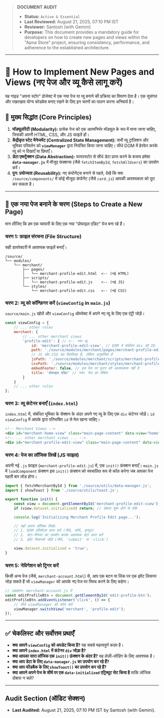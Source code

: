 > **DOCUMENT AUDIT**
> - **Status:** `Active & Essential`
> - **Last Reviewed:** August 21, 2025, 07:10 PM IST
> - **Reviewer:** Santosh (with Gemini)
> - **Purpose:** This document provides a mandatory guide for developers on how to create new pages and views within the "Apna Store" project, ensuring consistency, performance, and adherence to the established architecture.

---

# 📖 How to Implement New Pages and Views (नए पेज और व्यू कैसे लागू करें)

यह गाइड "अपना स्टोर" प्रोजेक्ट में एक नया पेज या व्यू बनाने की प्रक्रिया का विवरण देता है। एक सुसंगत और रखरखाव योग्य कोडबेस बनाए रखने के लिए इन चरणों का पालन करना अनिवार्य है।

## 🎯 मुख्य सिद्धांत (Core Principles)

1.  **मॉड्यूलरिटी (Modularity):** प्रत्येक पेज को एक आत्मनिर्भर मॉड्यूल के रूप में माना जाना चाहिए, जिसकी अपनी HTML, CSS, और JS फाइलें हों।
2.  **केंद्रीकृत स्टेट मैनेजमेंट (Centralized State Management):** सभी व्यू ट्रांज़िशन और भूमिका परिवर्तन को **`viewManager`** द्वारा नियंत्रित किया जाना चाहिए। सीधे DOM में हेरफेर करके व्यू को न दिखाएँ या छिपाएँ।
3.  **डेटा एब्स्ट्रैक्शन (Data Abstraction):** फायरस्टोर से सीधे डेटा प्राप्त करने के बजाय हमेशा **`data-manager.js`** में मौजूद फंक्शन्स (जैसे `fetchItemById`, `fetchAllUsers`) का उपयोग करें।
4.  **पुन: प्रयोज्यता (Reusability):** नए कंपोनेंट्स बनाने से पहले, देखें कि क्या `/source/components/` में कोई मौजूदा कंपोनेंट (जैसे `card.js`) आपकी आवश्यकता को पूरा कर सकता है।

---

## 🚀 एक नया पेज बनाने के चरण (Steps to Create a New Page)

मान लीजिए कि हम एक व्यापारी के लिए एक नया "प्रोफाइल एडिट" पेज बना रहे हैं।

### चरण 1: फ़ाइल संरचना (File Structure)

सही डायरेक्टरी में आवश्यक फाइलें बनाएँ।

```
/source/
└── modules/
    └── merchant/
        ├── pages/
        │   └── merchant-profile-edit.html  <-- (नई HTML)
        ├── scripts/
        │   └── merchant-profile-edit.js    <-- (नई JS)
        └── styles/
            └── merchant-profile-edit.css   <-- (नई CSS)
```

### चरण 2: व्यू को कॉन्फ़िगर करें (`viewConfig` in `main.js`)

`source/main.js` खोलें और `viewConfig` ऑब्जेक्ट में अपने नए व्यू के लिए एक एंट्री जोड़ें।

```javascript
const viewConfig = {
    // ... other roles
    merchant: {
        // ... other merchant views
        'profile-edit': { // <-- नया व्यू
            id: 'merchant-profile-edit-view', // DOM में संबंधित div की ID
            path: './source/modules/merchant/pages/merchant-profile-edit.html',
            // JS और CSS पथ वैकल्पिक हैं, लेकिन अनुशंसित हैं
            jsPath: './source/modules/merchant/scripts/merchant-profile-edit.js',
            cssPath: './source/modules/merchant/styles/merchant-profile-edit.css',
            embedFooter: false, // इस पेज पर फुटर की आवश्यकता नहीं है
            title: 'प्रोफाइल एडिट' // नया: पेज का शीर्षक
        }
    }
    // ... other roles
};
```

### चरण 3: व्यू कंटेनर बनाएँ (`index.html`)

`index.html` में, संबंधित भूमिका के सेक्शन के अंदर अपने नए व्यू के लिए एक `div` कंटेनर जोड़ें। `id` `viewConfig` में आपके द्वारा परिभाषित `id` से मेल खाना चाहिए।

```html
<!-- Merchant Views -->
<div id="merchant-home-view" class="main-page-content" data-view="home" data-role="merchant"></div>
<!-- ... other merchant views ... -->
<div id="merchant-profile-edit-view" class="main-page-content" data-view="profile-edit" data-role="merchant"></div>
```

### चरण 4: पेज का लॉजिक लिखें (JS फाइल)

अपनी नई `.js` फ़ाइल (`merchant-profile-edit.js`) में, एक `init()` फ़ंक्शन बनाएँ। `main.js` में `loadComponent` फ़ंक्शन इस `init()` फ़ंक्शन को स्वचालित रूप से कॉल करेगा जब आपका पेज पहली बार लोड होगा।

```javascript
import { fetchMerchantById } from './source/utils/data-manager.js';
import { showToast } from './source/utils/toast.js';

export function init() {
    const view = document.getElementById('merchant-profile-edit-view');
    if (view.dataset.initialized) return; // दोबारा शुरू होने से रोकें

    console.log('Initializing Merchant Profile Edit page...');

    // यहाँ अपना लॉजिक लिखें:
    // 1. DOM एलिमेंट्स प्राप्त करें (जैसे, फॉर्म, इनपुट)
    // 2. डेटा-मैनेजर का उपयोग करके आवश्यक डेटा प्राप्त करें
    // 3. इवेंट लिसनर्स जोड़ें (जैसे, 'submit' या 'click')

    view.dataset.initialized = 'true';
}
```

### चरण 5: नेविगेशन को ट्रिगर करें

किसी अन्य पेज (जैसे, `merchant-account.html`) से, आप एक बटन या लिंक पर एक इवेंट लिसनर जोड़ सकते हैं जो `viewManager` को आपके नए पेज पर स्विच करने के लिए कहेगा।

```javascript
// उदाहरण: merchant-account.js में
const editProfileBtn = document.getElementById('edit-profile-btn');
editProfileBtn.addEventListener('click', () => {
    // सीधे viewManager को कॉल करें
    viewManager.switchView('merchant', 'profile-edit');
});
```

---

## ✅ चेकलिस्ट और सर्वोत्तम प्रथाएँ

-   **क्या आपने `viewConfig` को अपडेट किया है?** यह सबसे महत्वपूर्ण कदम है।
-   **क्या आपने `index.html` में कंटेनर `div` जोड़ा है?**
-   **क्या आपका सारा लॉजिक एक `init()` फ़ंक्शन के अंदर है?** यह लेज़ी-लोडिंग के लिए आवश्यक है।
-   **क्या आप डेटा के लिए `data-manager.js` का उपयोग कर रहे हैं?**
-   **क्या आप फीडबैक के लिए `showToast()` का उपयोग कर रहे हैं?**
-   **क्या आपने अपने पेज के शीर्ष पर एक `data-initialized` एट्रिब्यूट सेट किया है** ताकि लॉजिक दोबारा न चले?

---

## Audit Section (ऑडिट सेक्शन)

- **Last Audited:** August 21, 2025, 07:10 PM IST by Santosh (with Gemini).
